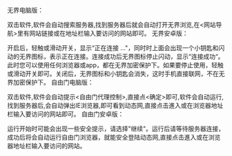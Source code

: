 无界电脑版：

双击软件,软件会自动搜索服务器,找到服务器后就会自动打开无界浏览,在<网站导航>里有网站链接或在地址栏输入要访问的网站即可。
无界安卓版：

开启后，轻触或滑动开关，显示“正在连接 ..."，同时时上面会出现一个小钥匙和闪动的无界图标，表示正在连接。连接成功后无界图标停止闪动，显示“连接成功“。此时您可以使用任何浏览器或app，都在无界加密保护下。如果要停止使用，轻触或滑动开关即可。关闭后，无界图标和小钥匙会消失，这时手机直接联网，不在无界加密保护下。
自由门电脑版：

双击软件,软件会自动提示<自由门代理控制>,直接点<确定>即可,软件会自动运行,找到服务器后,会自动弹出IE浏览器,即可看到动态网,直接点击進入或在浏览器地址栏输入要访问的网站即可。
自由门安卓版：

运行开始时可能会出现一些安全提示，请选择"继续"。运行后请等待服务器连接，成功后将会自动运行自由门浏览器，就能安全登陆动态网,直接点击進入或在浏览器地址栏输入要访问的网站。
